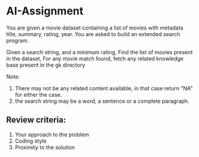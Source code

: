 # AI-Assignment

You are given a movie dataset containing a list of movies with metadata title, summary, rating, year. You are asked to build an extended search program.

Given a search string, and a minimum rating, 
Find the list of movies present in the dataset,
For any movie match found, fetch any related knowledge base present in the gk directory

Note:
1. There may not be any related content available, in that case return "NA" for either the case. 
2. the search string may be a word, a sentence or a complete paragraph.

## Review criteria:

1. Your approach to the problem
2. Coding style
3. Proximity to the solution